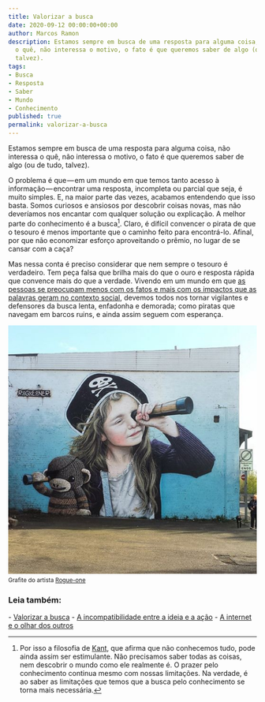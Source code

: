 ```yaml
---
title: Valorizar a busca
date: 2020-09-12 00:00:00+00:00
author: Marcos Ramon
description: Estamos sempre em busca de uma resposta para alguma coisa, não interessa
  o quê, não interessa o motivo, o fato é que queremos saber de algo (ou de tudo,
  talvez).
tags:
- Busca
- Resposta
- Saber
- Mundo
- Conhecimento
published: true
permalink: valorizar-a-busca
---
```

Estamos sempre em busca de uma resposta para alguma coisa, não interessa o quê, não interessa o motivo, o fato é que queremos saber de algo (ou de tudo, talvez).

O problema é que — em um mundo em que temos tanto acesso à informação — encontrar uma resposta, incompleta ou parcial que seja, é muito simples. E, na maior parte das vezes, acabamos entendendo que isso basta. Somos curiosos e ansiosos por descobrir coisas novas, mas não deveríamos nos encantar com qualquer solução ou explicação. A melhor parte do conhecimento é a busca[^1]. Claro, é difícil convencer o pirata de que o tesouro é menos importante que o caminho feito para encontrá-lo. Afinal, por que não economizar esforço aproveitando o prêmio, no lugar de se cansar com a caça?

Mas nessa conta é preciso considerar que nem sempre o tesouro é verdadeiro. Tem peça falsa que brilha mais do que o ouro e resposta rápida que convence mais do que a verdade. Vivendo em um mundo em que [as pessoas se preocupam menos com os fatos e mais com os impactos que as palavras geram no contexto social](https://www.nexojornal.com.br/expresso/2016/11/16/O-que-%C3%A9-%E2%80%98p%C3%B3s-verdade%E2%80%99-a-palavra-do-ano-segundo-a-Universidade-de-Oxford), devemos todos nos tornar vigilantes e defensores da busca lenta, enfadonha e demorada; como piratas que navegam em barcos ruins, e ainda assim seguem com esperança.

<img src="/assets/img/rogue.jpeg">
<small>Grafite do artista <a href="https://www.facebook.com/R0GUE0NER/">Rogue-one</a></small>

[^1]: Por isso a filosofia de [Kant](https://g.co/kgs/SGS6yq), que afirma que não conhecemos tudo, pode ainda assim ser estimulante. Não precisamos saber todas as coisas, nem descobrir o mundo como ele realmente é. O prazer pelo conhecimento continua mesmo com nossas limitações. Na verdade, é ao saber as limitações que temos que a busca pelo conhecimento se torna mais necessária.



<h3>Leia também:</h3>
- <a href="/valorizar-a-busca">Valorizar a busca</a>
- <a href="/a-incompatibilidade-entre-a-ideia-e-a-acao">A incompatibilidade entre a ideia e a ação</a>
- <a href="/a-internet-e-o-olhar-dos-outros">A internet e o olhar dos outros</a>
